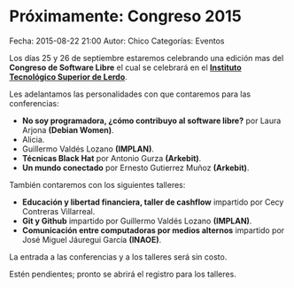 Próximamente: Congreso 2015
==================================

Fecha: 2015-08-22 21:00
Autor:  Chico
Categorías: Eventos

Los días 25 y 26 de septiembre estaremos celebrando una edición mas del **Congreso de Software Libre** el cual se celebrará en el **[Instituto Tecnológico Superior de Lerdo](http://itslerdo.edu.mx/)**.

<!-- break -->

Les adelantamos las personalidades con que contaremos para las conferencias:

* **No soy programadora, ¿cómo contribuyo al software libre?** por Laura Arjona **(Debian Women)**.
* Alicia.
* Guillermo Valdés Lozano **(IMPLAN)**.
* **Técnicas Black Hat** por Antonio Gurza **(Arkebit)**.
* **Un mundo conectado** por Ernesto Gutierrez Muñoz **(Arkebit)**.

También contaremos con los siguientes talleres:

* **Educación y libertad financiera, taller de cashflow** impartido por Cecy Contreras Villarreal.
* **Git y Github** impartido por Guillermo Valdés Lozano **(IMPLAN)**.
* **Comunicación entre computadoras por medios alternos** impartido por José Miguel Jáuregui García **(INAOE)**.

La entrada a las conferencias y a los talleres será sin costo.

Estén pendientes; pronto se abrirá el registro para los talleres.
